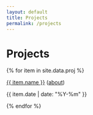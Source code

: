 ```yaml
---
layout: default
title: Projects
permalink: /projects
---
```


# Projects

{% for item in site.data.proj %}
<div class="list-post">
    <div class="list-title">
        <p>
            <a href="{{ item.link }}">{{ item.name }}</a>
            (<a href="{{ item.about }}">about</a>)
        </p>
    </div>
    <div class="list-date">
        <p>{{ item.date | date: "%Y-%m" }}</p>
    </div>
</div>
{% endfor %}
